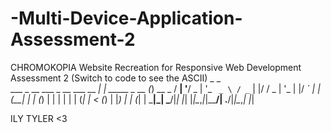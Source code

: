 # -Multi-Device-Application-Assessment-2
CHROMOKOPIA Website Recreation for Responsive Web Development Assessment 2
(Switch to code to see the ASCII)
                                _               _       
  ___ _ __ ___  _ __ ___   __ _| | _____  _ __ (_) __ _ 
 / __| '__/ _ \| '_ ` _ \ / _` | |/ / _ \| '_ \| |/ _` |
| (__| | | (_) | | | | | | (_| |   < (_) | |_) | | (_| |
 \___|_|  \___/|_| |_| |_|\__,_|_|\_\___/| .__/|_|\__,_|
                                         |_|            

ILY TYLER <3 
